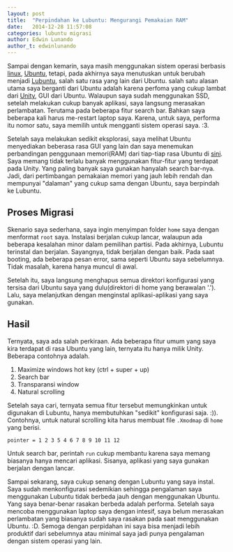```yaml
---
layout: post
title:  "Perpindahan ke Lubuntu: Mengurangi Pemakaian RAM"
date:   2014-12-28 11:57:08
categories: lubuntu migrasi
author: Edwin Lunando
author_t: edwinlunando
---
```


Sampai dengan kemarin, saya masih menggunakan sistem operasi berbasis [linux][4], [Ubuntu][3], tetapi, pada akhirnya saya menutuskan untuk berubah menjadi [Lubuntu][1], salah satu rasa yang lain dari Ubuntu. salah satu alasan utama saya berganti dari Ubuntu adalah karena perfoma yang cukup lambat dari [Unity][2], GUI dari Ubuntu. Walaupun saya sudah menggunakan SSD, setelah melakukan cukup banyak aplikasi, saya langsung merasakan perlambatan. Terutama pada beberapa fitur search bar. Bahkan saya beberapa kali harus me-restart laptop saya. Karena, untuk saya, performa itu nomor satu, saya memilih untuk mengganti sistem operasi saya. :3.

Setelah saya melakukan sedikit eksplorasi, saya melihat Ubuntu menyediakan beberasa rasa GUI yang lain dan saya menemukan perbandingan penggunaan memori(RAM) dari tiap-tiap rasa Ubuntu di [sini][5]. Saya memang tidak terlalu banyak menggunakan fitur-fitur yang terdapat pada Unity. Yang paling banyak saya gunakan hanyalah search bar-nya. Jadi, dari pertimbangan pemakaian memori yang jauh lebih rendah dan mempunyai "dalaman" yang cukup sama dengan Ubuntu, saya berpindah ke Lubuntu.

## Proses Migrasi ##

Skenario saya sederhana, saya ingin menyimpan folder `home` saya dengan menformat `root` saya. Instalasi berjalan cukup lancar, walaupun ada beberapa kesalahan minor dalam pemilihan partisi. Pada akhirnya, Lubuntu terinstal dan berjalan. Sayangnya, tidak berjalan dengan baik. Pada saat booting, ada beberapa pesan error, sama seperti Ubuntu saya sebelumnya. Tidak masalah, karena hanya muncul di awal.

Setelah itu, saya langsung menghapus semua direktori konfigurasi yang tersisa dari Ubuntu saya yang dulu(direktori di home yang berawalan '.'). Lalu, saya melanjutkan dengan menginstal aplikasi-aplikasi yang saya gunakan.

## Hasil ##

Ternyata, saya ada salah perkiraan. Ada beberapa fitur umum yang saya kira terdapat di rasa Ubuntu yang lain, ternyata itu hanya milik Unity. Beberapa contohnya adalah.

1. Maximize windows hot key (ctrl + super + up) 
2. Search bar
3. Transparansi window
4. Natural scrolling

Setelah saya cari, ternyata semua fitur tersebut memungkinkan untuk digunakan di Lubuntu, hanya membutuhkan "sedikit" konfigurasi saja. :)). Contohnya, untuk natural scrolling kita harus membuat file `.Xmodmap` di `home` yang berisi.

    pointer = 1 2 3 5 4 6 7 8 9 10 11 12

Untuk search bar, perintah `run` cukup membantu karena saya memang biasanya hanya mencari aplikasi. Sisanya, aplikasi yang saya gunakan berjalan dengan lancar.

Sampai sekarang, saya cukup senang dengan Lubuntu yang saya instal. Saya sudah menkonfigurasi sedemikian sehingga pengalaman saya menggunakan Lubuntu tidak berbeda jauh dengan menggunakan Ubuntu. Yang saya benar-benar rasakan berbeda adalah performa. Setelah saya mencoba menggunakan laptop saya dengan intesif, saya belum merasakan perlambatan yang biasanya sudah saya rasakan pada saat menggunakan Ubuntu. :D. Semoga dengan perpidahan ini saya bisa menjadi lebih produktif dari sebelumnya atau minimal saya jadi punya pengalaman dengan sistem operasi yang lain.

[1]:    http://lubuntu.net/
[2]:    https://unity.ubuntu.com/
[3]:    http://www.ubuntu.com/
[4]:    http://www.linux.com/
[5]:    http://mylinuxexplore.blogspot.com/2014/11/ubuntu-1410-vs-kubuntu-1410-vs-xubuntu.html
